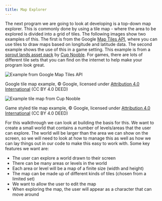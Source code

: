 ```yaml
---
title: Map Explorer
---
```


The next program we are going to look at developing is a top-down map explorer. This is commonly done by using a tile map - where the area to be explored is divided into a grid of tiles. The following images show two examples of this. The first is from the Google [Map Tiles API](https://developers.google.com/maps/documentation/tile), where you can use tiles to draw maps based on longitude and latitude data. The second example shows the use of this in a game setting. This example is from a [sprout lands asset pack](https://cupnooble.itch.io/sprout-lands-asset-pack) by [Cup Nooble](https://cupnooble.itch.io). For games, there are lots of different tile sets that you can find on the internet to help make your program look great.

![Example from Google Map Tiles API](https://developers.google.com/static/maps/documentation/tile/images/roadmap_tile2_720.png)
<div class="caption">Google tile map example, © Google, licensed under <a href="https://creativecommons.org/licenses/by/4.0/">Attribution 4.0 International</a> (CC BY 4.0 DEED)</div>

![Example tile map from Cup Nooble](https://img.itch.zone/aW1hZ2UvMTI1NjEzOC83NzM0OTk2LmdpZg==/original/Ae5PGP.gif)
<div class="caption">Game styled tile map example, © Google, licensed under <a href="https://creativecommons.org/licenses/by/4.0/">Attribution 4.0 International</a> (CC BY 4.0 DEED)</div>

For this walkthrough we can look at building the basis for this. We want to create a small world that contains a number of levels/areas that the user can explore. The world will be larger than the area we can show on the screen, so we will need to look at how to manage this as well as how we can lay things out in our code to make this easy to work with. Some key features we want are:

- The user can explore a world drawn to their screen
- There can be many areas or levels in the world
- Each area or level will be a map of a finite size (width and height)
- The map can be made up of different kinds of tiles (chosen from a limited set)
- We want to allow the user to edit the map
- When exploring the map, the user will appear as a character that can move around
